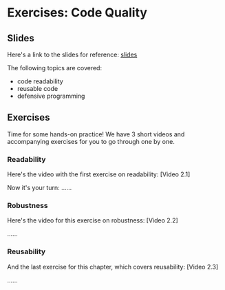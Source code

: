 # Exercises: Code Quality

## Slides

Here's a link to the slides for reference: [slides](https://github.com/UtrechtUniversity/workshop-computational-reproducibility/blob/master/slides/slides_code-quality.html) 

The following topics are covered:
* code readability
* reusable code
* defensive programming

## Exercises

Time for some hands-on practice! We have 3 short videos and accompanying exercises for you to go through one by one.

### Readability

Here's the video with the first exercise on readability: [Video 2.1]

Now it's your turn:
......

### Robustness

Here's the video for this exercise on robustness: [Video 2.2]

......

### Reusability

And the last exercise for this chapter, which covers reusability: [Video 2.3]

......
